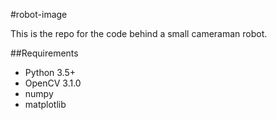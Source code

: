 #robot-image

This is the repo for the code behind a small cameraman robot.

##Requirements
* Python 3.5+
* OpenCV 3.1.0
* numpy
* matplotlib
